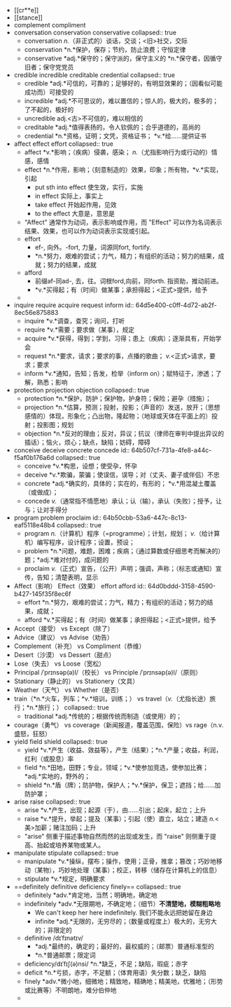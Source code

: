 - [[cr**e]]
- [[stance]]
- complement compliment
- conversation conservation conservative
  collapsed:: true
	- conversation *n.*（非正式的）谈话，交谈；<旧>社交，交际
	- conservation *n.*保护，保存；节约，防止浪费；守恒定律
	- conservative *adj.*保守的；保守派的，保守主义的 *n.*保守者，因循守旧者；保守党党员
- credible incredible creditable credential
  collapsed:: true
	- credible *adj.*可信的，可靠的；足够好的，有明显效果的；（因看似可能成功而）可接受的
	- incredible  *adj.*不可思议的，难以置信的；惊人的，极大的，极多的；了不起的，极好的
	- uncredible adj.<古>不可信的，难以相信的
	- creditable *adj.*值得表扬的，令人钦佩的；合乎道德的，高尚的
	- credential *n.*资格，证明；文凭，资格证书； *v.*给……提供证书
- affect effect effort
  collapsed:: true
	- affect  *v.*影响；（疾病）侵袭，感染； *n.*（尤指影响行为或行动的）情感，感情
	- effect *n.*作用，影响；（刻意制造的）效果，印象；所有物，*v.*实现，引起
		- put sth into effect 使生效，实行，实施
		- in effect 实际上，事实上
		- take effect 开始起作用，见效
		- to the effect 大意是，意思是
	- "Affect" 通常作为动词，表示影响或作用，而 "Effect" 可以作为名词表示结果、效果，也可以作为动词表示实现或引起。
	- effort
		- ef-, 向外。-fort, 力量，词源同fort, fortify.
		- *n.*努力，艰难的尝试；力气，精力；有组织的活动；努力的结果，成就；努力的结果，成就
	- afford
		- 前缀af-同ad-, 去，往。词根ford,向前，同forth. 指资助，推动前进。
		- *v.*买得起；有（时间）做某事；承担得起；<正式>提供，给予
	-
- inquire require acquire request inform
  id:: 64d5e400-c0ff-4d72-ab2f-8ec56e875883
	- inquire *v.*调查，查究；询问，打听
	- require  *v.*需要；要求做（某事），规定
	- acquire *v.*获得，得到；学到，习得；患上（疾病）；逐渐具有，开始学会
	- request *n.*要求，请求；要求的事，点播的歌曲； *v.*<正式>请求，要求；要求
	- inform *v.*通知，告知；告发，检举（inform on）；赋特征于，渗透；了解，熟悉；影响
- protection projection objection
  collapsed:: true
	- protection  *n.*保护，防护；保护物，护身符；保险；避孕（措施）；
	- projection *n.*估算，预测；投射，投影；（声音的）发送，放开；（思想感情的）体现，形象化；凸出物，隆起物；（地球或天体在平面上的）投射；投影图；规划
	- objection *n.*反对的理由；反对，异议；抗议（律师在审判中提出异议的插话）；恼火，烦心；缺点，缺陷；妨碍，障碍
- conceive deceive concrete concede
  id:: 64b507cf-731a-4fe8-a44c-f5af0b176a6d
  collapsed:: true
	- conceive  *v.*构思，设想；使受孕，怀孕
	- deceive  *v.*欺骗，蒙骗；使误信，误导；对（丈夫、妻子或伴侣）不忠
	- concrete *adj.*确实的，具体的；实在的，有形的； *v.*用混凝土覆盖（或做成）；
	- concede *v.*（通常指不情愿地）承认；认（输），承认（失败）；授予，让与；让对手得分
- program problem proclaim
  id:: 64b50cbb-53a6-447c-8c13-eaf5118e48b4
  collapsed:: true
	- program *n.*（计算机）程序（=programme）；计划，规划； *v.*（给计算机）编写程序，设计程序；设置，预设；
	- problem *n.*问题，难题，困难；疾病；（通过算数或仔细思考而解决的）题；*adj.*难对付的，成问题的
	- proclaim *v.*（正式）宣告，（公开）声明；强调，声称；（标志或通知）宣传，告知；清楚表明，显示
- Affect（影响） Effect（效果） effort afford
  id:: 64d0bddd-3158-4590-b427-145f35f8ec6f
	- effort  *n.*努力，艰难的尝试；力气，精力；有组织的活动；努力的结果，成就；
	- afford *v.*买得起；有（时间）做某事；承担得起；<正式>提供，给予
- Accept（接受） vs Except（除了）
- Advice（建议） vs Advise（劝告）
- Complement（补充） vs Compliment（恭维）
- Desert（沙漠） vs Dessert（甜点）
- Lose（失去） vs Loose（宽松）
- Principal /ˈprɪnsəp(ə)l/（校长） vs Principle /ˈprɪnsəp(ə)l/（原则）
- Stationary（静止的） vs Stationery（文具）
- Weather（天气） vs Whether（是否）
- train（*n.*火车，列车；*v.*培训，训练；） vs  travel（*v.*（尤指长途）旅行；*n.*旅行；）
  collapsed:: true
	- traditional *adj.*传统的；根据传统而制造（或使用）的；
- courage（勇气） vs coverage（新闻报道，覆盖范围，保险）vs rage（n.v. 盛怒，狂怒）
- yield  field  shield
  collapsed:: true
	- yield  *v.*产生（收益、效益等），产生（结果）；*n.*产量；收益，利润，红利（或股息）率
	- field *n.*田地，田野；专业，领域；*v.*使参加竞选，使参加比赛；*adj.*实地的，野外的；
	- shield *n.*盾（牌）；防护物，保护人；*v.*保护，保卫；遮挡；给……加防护罩；
- arise raise
  collapsed:: true
	- arise  *v.*产生，出现；起源（于），由……引出；起床，起立；上升
	- raise *v.*提升，举起；提及（某事）；引起（使）直立，站立；建造 *n.*<美>加薪；赌注加码；上升
	- "arise" 侧重于描述事物自然而然的出现或发生，而 "raise" 则侧重于提高、抬起或培养某物或某人。
- manipulate stipulate
  collapsed:: true
	- manipulate *v.*操纵，摆布；操作，使用；正骨，推拿；篡改；巧妙地移动（某物），巧妙地处理（某事）；校正，转移（储存在计算机上的信息）
	- stipulate *v.*规定，明确要求
- ==definitely definitive deficiency finely==
  collapsed:: true
	- definitely *adv.*肯定地，当然；明确地，确定地
	- indefinitely *adv.*无限期地，不确定地；（细节）**不清楚地，模糊粗略地**
		- We can't keep her here indefinitely.
		  我们不能永远把她留在身边
		- infinite *adj.*无限的，无穷尽的；（数量或程度上）极大的，无穷大的；非限定的
	- definitive /dɪˈfɪnətɪv/
		- *adj.*最终的，确定的；最好的，最权威的；（邮票）普通标准型的
		- *n.*普通邮票；限定词
	- deficiency/dɪˈfɪʃ(ə)nsi/  *n.*缺乏，不足；缺陷，瑕疵；赤字
	- deficit *n.*亏损，赤字，不足额；（体育用语）失分数；缺乏，缺陷
	- finely *adv.*微小地，细微地；精致地，精确地；精美地，优雅地；（形势或比赛等）不明朗地，难分伯仲地
	-